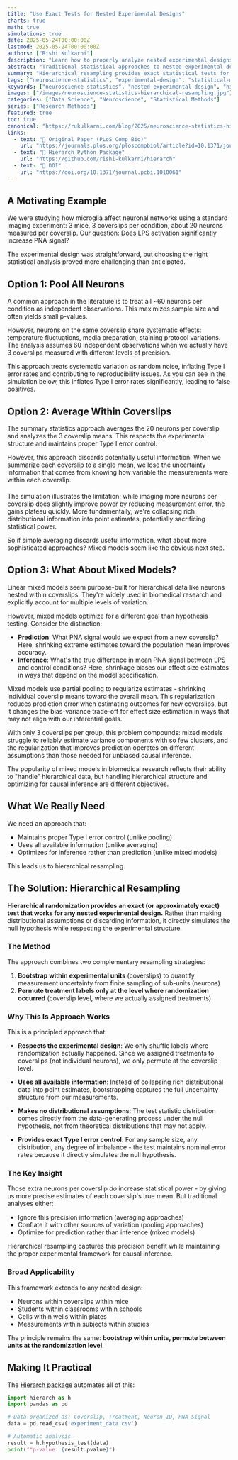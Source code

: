 ```yaml
---
title: "Use Exact Tests for Nested Experimental Designs"
charts: true
math: true  
simulations: true
date: 2025-05-24T00:00:00Z
lastmod: 2025-05-24T00:00:00Z
authors: ["Rishi Kulkarni"]
description: "Learn how to properly analyze nested experimental designs like neurons-within-coverslips using hierarchical resampling methods. Includes Python implementation and statistical comparisons with traditional approaches."
abstract: "Traditional statistical approaches to nested experimental designs in neuroscience violate fundamental assumptions, leading to inflated Type I error rates and reproducibility issues. Hierarchical resampling offers a principled solution that maintains statistical rigor while utilizing all available information from hierarchical data structures."
summary: "Hierarchical resampling provides exact statistical tests for nested experimental designs by combining bootstrap resampling within experimental units with permutation testing at the randomization level. This approach maintains Type I error control while using all available information, unlike traditional methods that either pool inappropriately or discard useful data."
tags: ["neuroscience-statistics", "experimental-design", "statistical-methods", "type-i-error", "resampling", "python", "biomedical-research", "data-analysis", "reproducibility", "hypothesis-testing"]
keywords: ["neuroscience statistics", "nested experimental design", "hierarchical resampling", "Type I error control", "bootstrap permutation", "coverslip neuron analysis", "biomedical statistics", "experimental design flaws", "statistical significance testing", "Python data science", "research reproducibility", "nested data analysis"]
images: ["/images/neuroscience-statistics-hierarchical-resampling.jpg"]
categories: ["Data Science", "Neuroscience", "Statistical Methods"]
series: ["Research Methods"]
featured: true
toc: true
canonical: "https://rukulkarni.com/blog/2025/neuroscience-statistics-hierarchical-resampling/"
links:
  - text: "📄 Original Paper (PLoS Comp Bio)"
    url: "https://journals.plos.org/ploscompbiol/article?id=10.1371/journal.pcbi.1010061"
  - text: "🐍 Hierarch Python Package"
    url: "https://github.com/rishi-kulkarni/hierarch"
  - text: "🔗 DOI"
    url: "https://doi.org/10.1371/journal.pcbi.1010061"
---
```


## A Motivating Example

We were studying how microglia affect neuronal networks using a standard imaging experiment: 3 mice, 3 coverslips per condition, about 20 neurons measured per coverslip. Our question: Does LPS activation significantly increase PNA signal?

The experimental design was straightforward, but choosing the right statistical analysis proved more challenging than anticipated.

## Option 1: Pool All Neurons

A common approach in the literature is to treat all ~60 neurons per condition as independent observations. This maximizes sample size and often yields small p-values.

However, neurons on the same coverslip share systematic effects: temperature fluctuations, media preparation, staining protocol variations. The analysis assumes 60 independent observations when we actually have 3 coverslips measured with different levels of precision.

This approach treats systematic variation as random noise, inflating Type I error rates and contributing to reproducibility issues. As you can see in the simulation below, this inflates Type I error rates significantly, leading to false positives.

<div class="plot-container" style="margin: 20px 0;">
    <canvas id="type-i-error-plot"
            role="img"
            aria-label="Simulation showing Type I error inflation when pooling nested data compared to proper hierarchical analysis methods">
    </canvas>
</div>

<script>

    initializeTypeIErrorSimulation();

</script>

## Option 2: Average Within Coverslips

The summary statistics approach averages the 20 neurons per coverslip and analyzes the 3 coverslip means. This respects the experimental structure and maintains proper Type I error control.

However, this approach discards potentially useful information. When we summarize each coverslip to a single mean, we lose the uncertainty information that comes from knowing how variable the measurements were within each coverslip.

<div class="plot-container" style="margin: 20px 0;">
    <canvas id="power-simulation"
            role="img"
            aria-label="Simulation showing power increase with more neurons per coverslip, but plateauing quickly. This illustrates the limitation of averaging within coverslips."
    ></canvas>
</div>

<script>
document.addEventListener('DOMContentLoaded', function() {
    if (typeof initializePowerSimulation === 'function') {
        initializePowerSimulation();
    } else {
        console.error('initializePowerSimulation not found');
    }
});
</script>

The simulation illustrates the limitation: while imaging more neurons per coverslip does slightly improve power by reducing measurement error, the gains plateau quickly. More fundamentally, we're collapsing rich distributional information into point estimates, potentially sacrificing statistical power. 

So if simple averaging discards useful information, what about more sophisticated approaches? Mixed models seem like the obvious next step.

## Option 3: What About Mixed Models?
Linear mixed models seem purpose-built for hierarchical data like neurons nested within coverslips. They're widely used in biomedical research and explicitly account for multiple levels of variation.

However, mixed models optimize for a different goal than hypothesis testing. Consider the distinction:

* **Prediction**: What PNA signal would we expect from a new coverslip? Here, shrinking extreme estimates toward the population mean improves accuracy.
* **Inference**: What's the true difference in mean PNA signal between LPS and control conditions? Here, shrinkage biases our effect size estimates in ways that depend on the model specification.

Mixed models use partial pooling to regularize estimates - shrinking individual coverslip means toward the overall mean. This regularization reduces prediction error when estimating outcomes for new coverslips, but it changes the bias-variance trade-off for effect size estimation in ways that may not align with our inferential goals.

With only 3 coverslips per group, this problem compounds: mixed models struggle to reliably estimate variance components with so few clusters, and the regularization that improves prediction operates on different assumptions than those needed for unbiased causal inference.

The popularity of mixed models in biomedical research reflects their ability to "handle" hierarchical data, but handling hierarchical structure and optimizing for causal inference are different objectives.

## What We Really Need
We need an approach that:
- Maintains proper Type I error control (unlike pooling)
- Uses all available information (unlike averaging) 
- Optimizes for inference rather than prediction (unlike mixed models)

This leads us to hierarchical resampling.


## The Solution: Hierarchical Resampling

**Hierarchical randomization provides an exact (or approximately exact) test that works for any nested experimental design.** Rather than making distributional assumptions or discarding information, it directly simulates the null hypothesis while respecting the experimental structure.

### The Method

The approach combines two complementary resampling strategies:

1. **Bootstrap within experimental units** (coverslips) to quantify measurement uncertainty from finite sampling of sub-units (neurons)
2. **Permute treatment labels only at the level where randomization occurred** (coverslip level, where we actually assigned treatments)

### Why This Is Approach Works

This is a principled approach that:

- **Respects the experimental design**: We only shuffle labels where randomization actually happened. Since we assigned treatments to coverslips (not individual neurons), we only permute at the coverslip level.

- **Uses all available information**: Instead of collapsing rich distributional data into point estimates, bootstrapping captures the full uncertainty structure from our measurements.

- **Makes no distributional assumptions**: The test statistic distribution comes directly from the data-generating process under the null hypothesis, not from theoretical distributions that may not apply.

- **Provides exact Type I error control**: For any sample size, any distribution, any degree of imbalance - the test maintains nominal error rates because it directly simulates the null hypothesis.

### The Key Insight

Those extra neurons per coverslip *do* increase statistical power - by giving us more precise estimates of each coverslip's true mean. But traditional analyses either:
- Ignore this precision information (averaging approaches)  
- Conflate it with other sources of variation (pooling approaches)
- Optimize for prediction rather than inference (mixed models)

Hierarchical resampling captures this precision benefit while maintaining the proper experimental framework for causal inference.

### Broad Applicability

This framework extends to any nested design:
- Neurons within coverslips within mice
- Students within classrooms within schools  
- Cells within wells within plates
- Measurements within subjects within studies

The principle remains the same: **bootstrap within units, permute between units at the randomization level**.

## Making It Practical

The [Hierarch package](https://github.com/rishi-kulkarni/hierarch) automates all of this:

```python
import hierarch as h
import pandas as pd

# Data organized as: Coverslip, Treatment, Neuron_ID, PNA_Signal
data = pd.read_csv('experiment_data.csv')

# Automatic analysis
result = h.hypothesis_test(data)
print(f"p-value: {result.pvalue}")
```